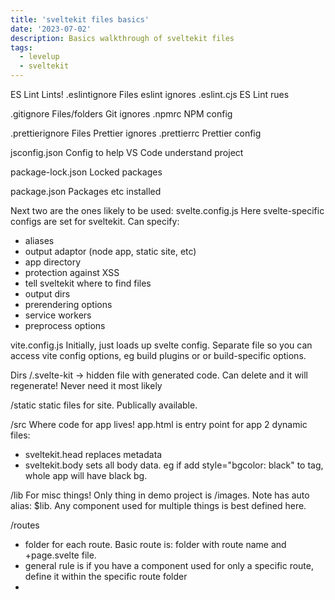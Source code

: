```yaml
---
title: 'sveltekit files basics'
date: '2023-07-02'
description: Basics walkthrough of sveltekit files
tags:
  - levelup
  - sveltekit
---
```


ES Lint
Lints!
.eslintignore
Files eslint ignores
.eslint.cjs
ES Lint rues

.gitignore
Files/folders Git ignores
.npmrc
NPM config

.prettierignore
Files Prettier ignores
.prettierrc
Prettier config

jsconfig.json
Config to help VS Code understand project

package-lock.json
Locked packages

package.json
Packages etc installed

Next two are the ones likely to be used:
svelte.config.js
Here svelte-specific configs are set for sveltekit.
Can specify:
- aliases
- output adaptor (node app, static site, etc)
- app directory
- protection against XSS
- tell sveltekit where to find files
- output dirs
- prerendering options
- service workers
- preprocess options

vite.config.js
Initially, just loads up svelte config. Separate file so you can access vite config options, eg build plugins or or build-specific options.

Dirs
/.svelte-kit -> hidden file with generated code. Can delete and it will regenerate! Never need it most likely

/static
static files for site. Publically available.

/src
Where code for app lives!
app.html is entry point for app
2 dynamic files:
- sveltekit.head replaces metadata
- sveltekit.body sets all body data. eg if add style="bgcolor: black" to <body> tag, whole app will have black bg.

/lib
For misc things! Only thing in demo project is /images.
Note has auto alias: $lib.
Any component used for multiple things is best defined here.

/routes
- folder for each route. Basic route is: folder with route name and +page.svelte file.
- general rule is if you have a component used for only a specific route, define it within the specific route folder
-
